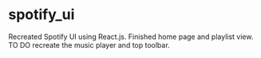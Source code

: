 # spotify_ui
Recreated Spotify UI using React.js. Finished home page and playlist view.
TO DO recreate the music player and top toolbar.
